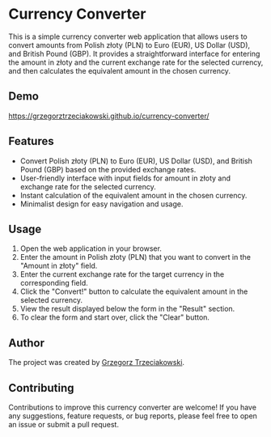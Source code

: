 # Currency Converter

This is a simple currency converter web application that allows users to convert amounts from Polish złoty (PLN) to Euro (EUR), US Dollar (USD), and British Pound (GBP). It provides a straightforward interface for entering the amount in złoty and the current exchange rate for the selected currency, and then calculates the equivalent amount in the chosen currency.

## Demo

https://grzegorztrzeciakowski.github.io/currency-converter/

## Features

- Convert Polish złoty (PLN) to Euro (EUR), US Dollar (USD), and British Pound (GBP) based on the provided exchange rates.
- User-friendly interface with input fields for amount in złoty and exchange rate for the selected currency.
- Instant calculation of the equivalent amount in the chosen currency.
- Minimalist design for easy navigation and usage.

## Usage

1. Open the web application in your browser.
2. Enter the amount in Polish złoty (PLN) that you want to convert in the "Amount in złoty" field.
3. Enter the current exchange rate for the target currency in the corresponding field.
4. Click the "Convert!" button to calculate the equivalent amount in the selected currency.
5. View the result displayed below the form in the "Result" section.
6. To clear the form and start over, click the "Clear" button.
   
## Author

The project was created by [Grzegorz Trzeciakowski](https://github.com/GrzegorzTrzeciakowski).

## Contributing

Contributions to improve this currency converter are welcome! If you have any suggestions, feature requests, or bug reports, please feel free to open an issue or submit a pull request.

